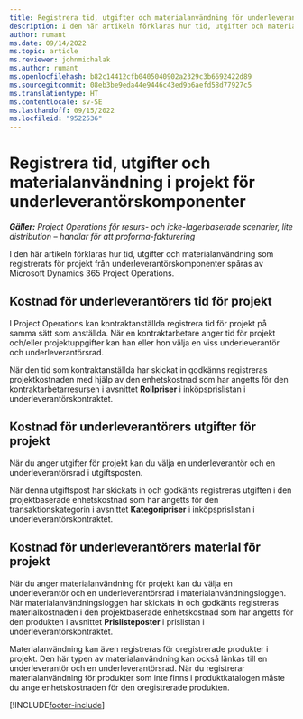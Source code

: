 ```yaml
---
title: Registrera tid, utgifter och materialanvändning för underleverantörskomponenter
description: I den här artikeln förklaras hur tid, utgifter och materialanvändning som registrerats för projekt från underleverantörskomponenter spåras av Microsoft Dynamics 365 Project Operations.
author: rumant
ms.date: 09/14/2022
ms.topic: article
ms.reviewer: johnmichalak
ms.author: rumant
ms.openlocfilehash: b82c14412cfb0405040902a2329c3b6692422d89
ms.sourcegitcommit: 08eb3be9eda44e9446c43ed9b6aefd58d77927c5
ms.translationtype: HT
ms.contentlocale: sv-SE
ms.lasthandoff: 09/15/2022
ms.locfileid: "9522536"
---
```

# <a name="recording-time-expenses-and-material-usage-on-projects-for-subcontracted-components"></a>Registrera tid, utgifter och materialanvändning i projekt för underleverantörskomponenter

_**Gäller:** Project Operations för resurs- och icke-lagerbaserade scenarier, lite distribution – handlar för att proforma-fakturering_

I den här artikeln förklaras hur tid, utgifter och materialanvändning som registrerats för projekt från underleverantörskomponenter spåras av Microsoft Dynamics 365 Project Operations.

## <a name="costing-for-subcontractor-time-on-projects"></a>Kostnad för underleverantörers tid för projekt
I Project Operations kan kontraktanställda registrera tid för projekt på samma sätt som anställda. När en kontraktarbetare anger tid för projekt och/eller projektuppgifter kan han eller hon välja en viss underleverantör och underleverantörsrad.

När den tid som kontraktanställda har skickat in godkänns registreras projektkostnaden med hjälp av den enhetskostnad som har angetts för den kontraktarbetarresursen i avsnittet **Rollpriser** i inköpsprislistan i underleverantörskontraktet.

## <a name="costing-for-subcontracted-expenses-on-projects"></a>Kostnad för underleverantörers utgifter för projekt
När du anger utgifter för projekt kan du välja en underleverantör och en underleverantörsrad i utgiftsposten. 

När denna utgiftspost har skickats in och godkänts registreras utgiften i den projektbaserade enhetskostnad som har angetts för den transaktionskategorin i avsnittet **Kategoripriser** i inköpsprislistan i underleverantörskontraktet.

## <a name="costing-for-subcontracted-materials-on-projects"></a>Kostnad för underleverantörers material för projekt
När du anger materialanvändning för projekt kan du välja en underleverantör och en underleverantörsrad i materialanvändningsloggen. När materialanvändningsloggen har skickats in och godkänts registreras materialkostnaden i den projektbaserade enhetskostnad som har angetts för den produkten i avsnittet **Prislisteposter** i prislistan i underleverantörskontraktet.

Materialanvändning kan även registreras för oregistrerade produkter i projekt. Den här typen av materialanvändning kan också länkas till en underleverantör och en underleverantörsrad. När du registrerar materialanvändning för produkter som inte finns i produktkatalogen måste du ange enhetskostnaden för den oregistrerade produkten. 


[!INCLUDE[footer-include](../../includes/footer-banner.md)]
